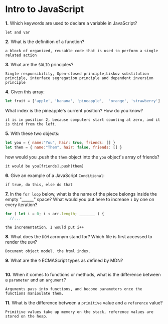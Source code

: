 # Intro to JavaScript

**1.** Which keywords are used to declare a variable in JavaScript?



```
let and var
```
**2.** What is the definition of a function?
<!-- enter you answer in the space below -->
```
a block of organized, reusable code that is used to perform a single related action
```
**3.** What are the `SOLID` principles?
<!-- enter you answer in the space below -->
```
Single responsibility, Open-closed principle,Liskov substitution principle, interface segregation principle and dependent inversion principle
```
**4.** Given this array: 
```js
let fruit = ['apple', 'banana', 'pineapple',  'orange', 'strawberry']
``` 
What index is the pineapple's current position? How do you know?
<!-- enter you answer in the space below -->
```
it is in position 2, because computers start counting at zero, and it is third from the left.
```
**5.** With these two objects: 
```js
let you = { name:"You", hair: true, friends: [] }
let them = { name:"Them", hair: false, friends: [] }
```
how would you .push the `them` object into the `you` object's array of friends?
<!-- enter you answer in the space below -->
```
it would be you[friends].push(them)
```

**6.** Give an example of a JavaScript `Conditional`:
<!-- enter you answer in the space below -->
```
if true, do this, else do that
```
**7.** In the `for loop` below, what is the name of the piece belongs inside the empty "______" space? What would you put here to increase `i` by one on every iteration?
```js
for ( let i = 0; i < arr.length; _______ ) {
  //...
```
<!-- enter you answer in the space below -->
```
the incrementation. I would put i++
```
**8.** What does the `DOM` acronym stand for? Which file is first accessed to render the `DOM`?
<!-- enter you answer in the space below -->
```
Document object model. the html index.
```

**9.** What are the `9` ECMAScript types as defined by MDN?
<!-- enter you answer in the space below -->
```

```
**10.** When it comes to functions or methods, what is the difference between a `parameter` and an `argument`?
<!-- enter you answer in the space below -->
```
Arguments pass into functions, and become parameters once the functions manioulate them.
```
**11.** What is the difference between a `primitive` value and a `reference` value?
<!-- enter you answer in the space below -->
```
Primitive values take up memory on the stack, reference values are stored on the heap.
```